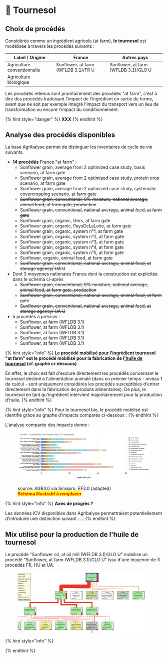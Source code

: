 # 🌻 Tournesol

## Choix de procédés

Considérée comme un ingrédient agricole (at farm), **le tournesol** est modélisée à travers les procédés suivants :&#x20;

| Label / Origine             | France                              | Autres pays                          |
| --------------------------- | ----------------------------------- | ------------------------------------ |
| Agriculture conventionnelle | Sunflower, at farm (WFLDB 3.1)/FR U | Sunflower, at farm (WFLDB 3.1)/GLO U |
| Agriculture biologique      |                                     |                                      |

Les procédés retenus sont prioritairement des procédés "at farm", c'est à dire des procédés traduisant l'impact de l'ingrédient en sortie de ferme, avant que ne soit par exemple intégré l'impact du transport vers un lieu de transformation ou encore l'impact du conditionnement.

{% hint style="danger" %}
**XXX**
{% endhint %}

## Analyse des procédés disponibles

La base Agribalyse permet de distinguer les inventaires de cycle de vie suivants.&#x20;

* **14 procédés** France "at farm" :&#x20;
  * Sunflower grain, average from 2 optimized case study, basis scenario, at farm gate
  * Sunflower grain, average from 2 optimized case study, protein crop scenario, at farm gate
  * Sunflower grain, average from 2 optimized case study, systematic covercropping scenario, at farm gate
  * ~~Sunflower grain, conventional, 9% moisture, national average, animal feed, at farm gate, production~~
  * ~~Sunflower grain, conventional, national average, animal feed, at farm gate~~
  * Sunflower grain, organic, Gers, at farm gate
  * Sunflower grain, organic, PaysDeLaLoire, at farm gate
  * Sunflower grain, organic, system n°1, at farm gate
  * Sunflower grain, organic, system n°2, at farm gate
  * Sunflower grain, organic, system n°3, at farm gate
  * Sunflower grain, organic, system n°4, at farm gate
  * Sunflower grain, organic, system n°5, at farm gate
  * Sunflower, organic, animal feed, at farm gate
  * ~~Sunflower grain, conventional, national average, animal feed, at storage agency/ UA U~~
* Dont 3 moyennes nationales France dont la construction est explicitée dans le schéma ci-après
  * ~~Sunflower grain, conventional, 9% moisture, national average, animal feed, at farm gate, production~~
  * ~~Sunflower grain, conventional, national average, animal feed, at farm gate~~
  * ~~Sunflower grain, conventional, national average, animal feed, at storage agency/ UA U~~
* 5 procédés à préciser :
  * Sunflower, at farm (WFLDB 3.1)
  * Sunflower, at farm (WFLDB 3.1)
  * Sunflower, at farm (WFLDB 3.1)
  * Sunflower, at farm (WFLDB 3.1)
  * Sunflower, at farm (WFLDB 3.1)

{% hint style="info" %}
**Le procédé mobilisé pour l'ingrédient tournesol "at farm" est le procédé mobilisé pour la fabrication de l**[**'huile de tournesol**](../ingredients-industrie/huile-de-tournesol.md) **(cf. graphe ci-dessous)**

En effet, le choix est fait d'exclure directement les procédés concernant le tournesol destiné à l'alimentation animale (dans un premier temps - niveau 1 de calcul - sont uniquement considérés les procédés susceptibles d'entrer directement dans la fabrication de produits alimentaires). De plus, le tournesol en tant qu'ingrédient intervient majoritairement pour la production d'huile.&#x20;
{% endhint %}

{% hint style="info" %}
Pour le tournesol bio, le procédé mobilisé est identifié grâce au graphe d'impacts comparés ci-dessous : &#x20;
{% endhint %}

L'analyse comparée des impacts donne :&#x20;

<figure><img src="../../.gitbook/assets/image (1).png" alt=""><figcaption><p>source: AGB3.0 via Simapro, EF3.0 (adapted)<br><mark style="color:red;"><strong>Schéma illustratif à remplacer</strong></mark></p></figcaption></figure>

{% hint style="info" %}
**Axes de progrès ?**

Les données ICV disponibles dans Agribalyse permettraient potentiellement d'introduire une distinction suivant : ...
{% endhint %}

## Mix utilisé pour la production de l'huile de tournesol

Le procédé "Sunflower oil, at oil mill (WFLDB 3.1)/GLO U" mobilise un procédé "Sunflower, at farm (WFLDB 3.1)/GLO U" issu d'une moyenne de 3 procédés FR, HU et UA.

<figure><img src="../../.gitbook/assets/sunflower.png" alt=""><figcaption></figcaption></figure>

{% hint style="info" %}

{% endhint %}
